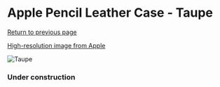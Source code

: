 # Apple Pencil Leather Case - Taupe

[Return to previous page](/pencil)

[High-resolution image from Apple](https://store.storeimages.cdn-apple.com/8756/as-images.apple.com/is/MPQL2?wid=4500&hei=4500&fmt=png)

<div style="width: 384px"><img src="/everysource/MPQL2.png" alt="Taupe"></div>

### Under construction
